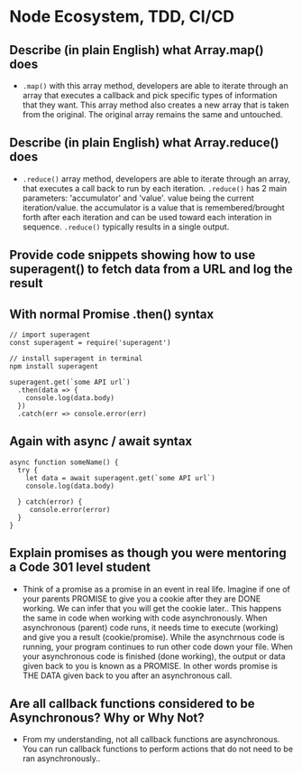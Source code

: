 # Node Ecosystem, TDD, CI/CD
## Describe (in plain English) what Array.map() does
  - `.map()` with this array method, developers are able to iterate through an array that executes a callback and pick specific types of information that they want. This array method also creates a new array that is taken from the original. The original array remains the same and untouched.

## Describe (in plain English) what Array.reduce() does
  - `.reduce()` array method, developers are able to iterate through an array, that executes a call back to run by each iteration. `.reduce()` has 2 main parameters: 'accumulator' and 'value'. value being the current iteration/value. the accumulator is a value that is remembered/brought forth after each iteration and can be used toward each interation in sequence. `.reduce()` typically results in a single output.

## Provide code snippets showing how to use superagent() to fetch data from a URL and log the result
## With normal Promise .then() syntax
```
// import superagent
const superagent = require('superagent')

// install superagent in terminal
npm install superagent

superagent.get(`some API url`)
  .then(data => {
    console.log(data.body)
  })
  .catch(err => console.error(err)
```

## Again with async / await syntax
```
async function someName() {
  try {
    let data = await superagent.get(`some API url`)
    console.log(data.body)
    
  } catch(error) {
     console.error(error)
  }
}
```
## Explain promises as though you were mentoring a Code 301 level student
- Think of a promise as a promise in an event in real life. Imagine if one of your parents PROMISE to give you a cookie after they are DONE working. We can infer that you will get the cookie later.. This happens the same in code when working with code asynchronously. When asynchronous (parent) code runs, it needs time to execute (working) and give you a result (cookie/promise). While the asynchrnous code is running, your program continues to run other code down your file. When your asynchronous code is finished (done working), the output or data given back to you is known as a PROMISE. In other words promise is THE DATA given back to you after an asynchronous call.

## Are all callback functions considered to be Asynchronous? Why or Why Not?
- From my understanding, not all callback functions are asynchronous. You can run callback functions to perform actions that do not need to be ran asynchronously..
